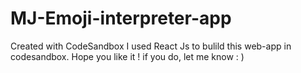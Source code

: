 # MJ-Emoji-interpreter-app
Created with CodeSandbox
I used React Js to bulild this web-app in codesandbox.
Hope you like it ! if you do, let me know : )
